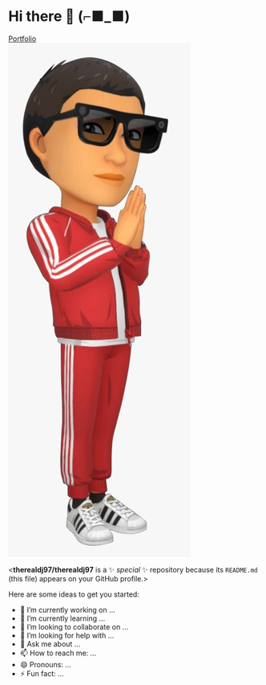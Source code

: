 # Hi there 👋 (⌐■_■) 
[Portfolio](https://therealdj97.github.io/)\
![img](https://github.com/therealdj97/therealdj97/blob/main/snapchat.jpeg)



<**therealdj97/therealdj97** is a ✨ _special_ ✨ repository because its `README.md` (this file) appears on your GitHub profile.>

Here are some ideas to get you started:

- 🔭 I’m currently working on ...
- 🌱 I’m currently learning ...
- 👯 I’m looking to collaborate on ...
- 🤔 I’m looking for help with ...
- 💬 Ask me about ...
- 📫 How to reach me: ...
- 😄 Pronouns: ...
- ⚡ Fun fact: ...
